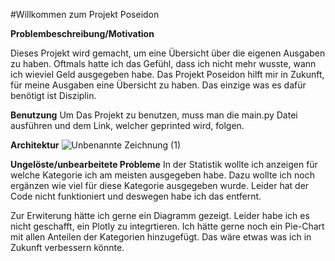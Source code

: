 #Willkommen zum Projekt Poseidon

**Problembeschreibung/Motivation**

Dieses Projekt wird gemacht, um eine Übersicht über die eigenen Ausgaben zu haben. Oftmals hatte ich das Gefühl, dass ich nicht mehr wusste, wann ich wieviel Geld ausgegeben habe. Das Projekt Poseidon hilft mir in Zukunft, für meine Ausgaben eine Übersicht zu haben. Das einzige was es dafür benötigt ist Disziplin.

**Benutzung**
Um Das Projekt zu benutzen, muss man die main.py Datei ausführen und dem Link, welcher geprinted wird, folgen.

**Architektur**
![Unbenannte Zeichnung (1)](https://user-images.githubusercontent.com/100360112/174498190-eb6f4dc1-0186-4d03-b328-38a918b1fbc1.png)


**Ungelöste/unbearbeitete Probleme**
In der Statistik wollte ich anzeigen für welche Kategorie ich am meisten ausgegeben habe. Dazu wollte ich noch ergänzen wie viel für diese Kategorie ausgegeben wurde. Leider hat der Code nicht funktioniert und deswegen habe ich das entfernt.

Zur Erwiterung hätte ich gerne ein Diagramm gezeigt. Leider habe ich es nicht geschafft, ein Plotly zu integrtieren. Ich hätte gerne noch ein Pie-Chart mit allen Anteilen der Kategorien hinzugefügt. Das wäre etwas was ich in Zukunft verbessern könnte.
